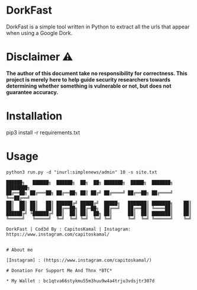 # DorkFast      
DorkFast is a simple tool written in Python to extract all the urls that appear when using a Google Dork.


# Disclaimer :warning:
**The author of this document take no responsibility for correctness. This project is merely here to help guide security researchers towards determining whether something is vulnerable or not, but does not guarantee accuracy.**

# Installation
pip3 install -r requirements.txt

# Usage
```
python3 run.py -d "inurl:simplenews/admin" 10 -s site.txt

██████╗   ██████╗  ██████╗  ██╗  ██╗ ███████╗  █████╗  ███████╗ ████████╗
██╔══██╗ ██╔═══██╗ ██╔══██╗ ██║ ██╔╝ ██╔════╝ ██╔══██╗ ██╔════╝ ╚══██╔══╝
██║  ██║ ██║   ██║ ██████╔╝ █████╔╝  █████╗   ███████║ ███████╗    ██║   
██║  ██║ ██║   ██║ ██╔══██╗ ██╔═██╗  ██╔══╝   ██╔══██║ ╚════██║    ██║   
██████╔╝ ╚██████╔╝ ██║  ██║ ██║  ██╗ ██║      ██║  ██║ ███████║    ██║  
╚═════╝   ╚═════╝  ╚═╝  ╚═╝ ╚═╝  ╚═╝ ╚═╝      ╚═╝  ╚═╝ ╚══════╝    ╚═╝  
                                                                                  
DorkFast | Cod3d By : CapitosKamal | Instagram: https://www.instagram.com/capitoskamal/


# About me

[Instagram] : (https://www.instagram.com/capitoskamal/)

# Donation For Support Me And Thnx *BTC*

* My Wallet : bc1qtva66stykmu55m3huu9w4a4trju3vdsjtr307d
